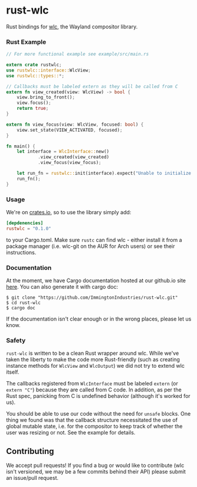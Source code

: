 # rust-wlc
Rust bindings for [wlc](https://github.com/Cloudef/wlc), the Wayland compositor library.

### Rust Example

```rust
// For more functional example see example/src/main.rs

extern crate rustwlc;
use rustwlc::interface::WlcView;
use rustwlc::types::*;

// Callbacks must be labeled extern as they will be called from C
extern fn view_created(view: WlcView) -> bool {
    view.bring_to_front();
    view.focus();
    return true;
}

extern fn view_focus(view: WlcView, focused: bool) {
    view.set_state(VIEW_ACTIVATED, focused);
}

fn main() {
    let interface = WlcInterface::new()
            .view_created(view_created)
            .view_focus(view_focus);

    let run_fn = rustwlc::init(interface).expect("Unable to initialize!");
    run_fn();
}
```

### Usage
We're on [crates.io](https://crates.io/crates/rustwlc), so to use the library simply add:
```toml
[depdenencies]
rustwlc = "0.1.0"
```
to your Cargo.toml.
Make sure `rustc` can find wlc - either install it from a package manager (i.e. wlc-git on the AUR for Arch users) or see their instructions.

### Documentation
At the moment, we have Cargo documentation hosted at our github.io site [here](http://immington-industries.github.io). 
You can also generate it with cargo doc:
```shell
$ git clone "https://github.com/ImmingtonIndustries/rust-wlc.git"
$ cd rust-wlc
$ cargo doc
```
If the documentation isn't clear enough or in the wrong places, please let us know.

### Safety
`rust-wlc` is written to be a clean Rust wrapper around wlc. While we've taken the liberty to make the code more Rust-friendly (such as creating instance methods for `WlcView` and `WlcOutput`) we did not try to extend wlc itself. 

The callbacks registered from `WlcInterface` must be labeled `extern` (or `extern "C"`) because they are called from C code. In addition, as per the Rust spec, panicking from C is undefined behavior (although it's worked for us).

You should be able to use our code without the need for `unsafe` blocks. One thing we found was that the callback structure necessitated the use of global mutable state, i.e. for the compositor to keep track of whether the user was resizing or not. See the example for details.

## Contributing
We accept pull requests! If you find a bug or would like to contribute (wlc isn't versioned, we may be a few commits behind their API) please submit an issue/pull request.
